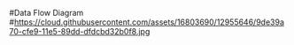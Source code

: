 #Data Flow Diagram
#https://cloud.githubusercontent.com/assets/16803690/12955646/9de39a70-cfe9-11e5-89dd-dfdcbd32b0f8.jpg
